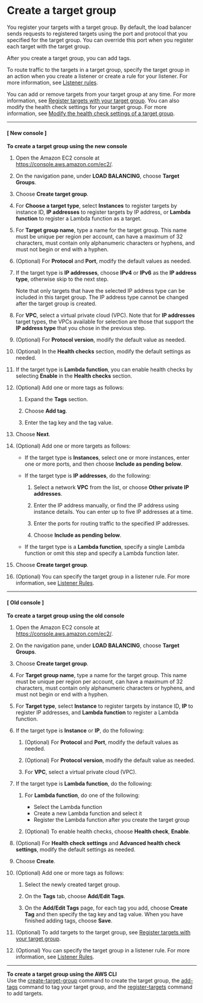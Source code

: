 # Create a target group<a name="create-target-group"></a>

You register your targets with a target group\. By default, the load balancer sends requests to registered targets using the port and protocol that you specified for the target group\. You can override this port when you register each target with the target group\.

After you create a target group, you can add tags\.

To route traffic to the targets in a target group, specify the target group in an action when you create a listener or create a rule for your listener\. For more information, see [Listener rules](load-balancer-listeners.md#listener-rules)\.

You can add or remove targets from your target group at any time\. For more information, see [Register targets with your target group](target-group-register-targets.md)\. You can also modify the health check settings for your target group\. For more information, see [Modify the health check settings of a target group](target-group-health-checks.md#modify-health-check-settings)\.

------
#### [ New console ]

**To create a target group using the new console**

1. Open the Amazon EC2 console at [https://console\.aws\.amazon\.com/ec2/](https://console.aws.amazon.com/ec2/)\.

1. On the navigation pane, under **LOAD BALANCING**, choose **Target Groups**\.

1. Choose **Create target group**\.

1. For **Choose a target type**, select **Instances** to register targets by instance ID, **IP addresses** to register targets by IP address, or **Lambda function** to register a Lambda function as a target\.

1. For **Target group name**, type a name for the target group\. This name must be unique per region per account, can have a maximum of 32 characters, must contain only alphanumeric characters or hyphens, and must not begin or end with a hyphen\.

1. \(Optional\) For **Protocol** and **Port**, modify the default values as needed\.

1. If the target type is **IP addresses**, choose **IPv4** or **IPv6** as the **IP address type**, otherwise skip to the next step\.

   Note that only targets that have the selected IP address type can be included in this target group\. The IP address type cannot be changed after the target group is created\.

1. For **VPC**, select a virtual private cloud \(VPC\)\. Note that for **IP addresses** target types, the VPCs available for selection are those that support the **IP address type** that you chose in the previous step\. 

1. \(Optional\) For **Protocol version**, modify the default value as needed\.

1. \(Optional\) In the **Health checks** section, modify the default settings as needed\.

1. If the target type is **Lambda function**, you can enable health checks by selecting **Enable** in the **Health checks** section\.

1. \(Optional\) Add one or more tags as follows:

   1. Expand the **Tags** section\.

   1. Choose **Add tag**\.

   1. Enter the tag key and the tag value\.

1. Choose **Next**\.

1. \(Optional\) Add one or more targets as follows:
   + If the target type is **Instances**, select one or more instances, enter one or more ports, and then choose **Include as pending below**\.
   + If the target type is **IP addresses**, do the following:

     1. Select a network **VPC** from the list, or choose **Other private IP addresses**\.

     1. Enter the IP address manually, or find the IP address using instance details\. You can enter up to five IP addresses at a time\.

     1. Enter the ports for routing traffic to the specified IP addresses\. 

     1. Choose **Include as pending below**\. 
   + If the target type is a **Lambda function**, specify a single Lambda function or omit this step and specify a Lambda function later\.

1. Choose **Create target group**\.

1. \(Optional\) You can specify the target group in a listener rule\. For more information, see [Listener Rules](listener-update-rules.md)\.

------
#### [ Old console ]

**To create a target group using the old console**

1. Open the Amazon EC2 console at [https://console\.aws\.amazon\.com/ec2/](https://console.aws.amazon.com/ec2/)\.

1. On the navigation pane, under **LOAD BALANCING**, choose **Target Groups**\.

1. Choose **Create target group**\.

1. For **Target group name**, type a name for the target group\. This name must be unique per region per account, can have a maximum of 32 characters, must contain only alphanumeric characters or hyphens, and must not begin or end with a hyphen\.

1. For **Target type**, select **Instance** to register targets by instance ID, **IP** to register IP addresses, and **Lambda function** to register a Lambda function\.

1. If the target type is **Instance** or **IP**, do the following:

   1. \(Optional\) For **Protocol** and **Port**, modify the default values as needed\.

   1. \(Optional\) For **Protocol version**, modify the default value as needed\.

   1. For **VPC**, select a virtual private cloud \(VPC\)\.

1. If the target type is **Lambda function**, do the following:

   1. For **Lambda function**, do one of the following:
      + Select the Lambda function
      + Create a new Lambda function and select it
      + Register the Lambda function after you create the target group

   1. \(Optional\) To enable health checks, choose **Health check**, **Enable**\.

1. \(Optional\) For **Health check settings** and **Advanced health check settings**, modify the default settings as needed\.

1. Choose **Create**\.

1. \(Optional\) Add one or more tags as follows:

   1. Select the newly created target group\.

   1. On the **Tags** tab, choose **Add/Edit Tags**\.

   1. On the **Add/Edit Tags** page, for each tag you add, choose **Create Tag** and then specify the tag key and tag value\. When you have finished adding tags, choose **Save**\.

1. \(Optional\) To add targets to the target group, see [Register targets with your target group](target-group-register-targets.md)\.

1. \(Optional\) You can specify the target group in a listener rule\. For more information, see [Listener Rules](listener-update-rules.md)\.

------

**To create a target group using the AWS CLI**  
Use the [create\-target\-group](https://docs.aws.amazon.com/cli/latest/reference/elbv2/create-target-group.html) command to create the target group, the [add\-tags](https://docs.aws.amazon.com/cli/latest/reference/elbv2/add-tags.html) command to tag your target group, and the [register\-targets](https://docs.aws.amazon.com/cli/latest/reference/elbv2/register-targets.html) command to add targets\.